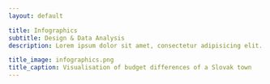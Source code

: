 ```yaml
---
layout: default

title: Infographics
subtitle: Design & Data Analysis
description: Lorem ipsum dolor sit amet, consectetur adipisicing elit. Quaerat sit quia aut illum dolore ipsa ipsam, quam cumque, consequuntur fugit nisi itaque amet nemo porro eligendi velit assumenda corporis. Consequuntur.

title_image: infographics.png
title_caption: Visualisation of budget differences of a Slovak town
---
```


